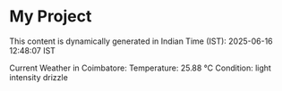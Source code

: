 # My Project

This content is dynamically generated in Indian Time (IST): 2025-06-16 12:48:07 IST


Current Weather in Coimbatore:
Temperature: 25.88 °C
Condition: light intensity drizzle
